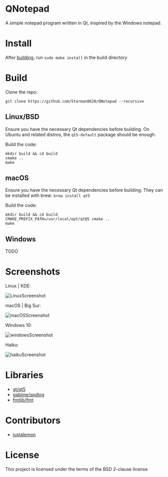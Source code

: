 # QNotepad
A simple notepad program written in Qt, inspired by the Windows notepad.
  
# Install

After [building](https://github.com/Starman0620/QNotepad#build), run `sudo make install` in the build directory

# Build
Clone the repo:

```
git clone https://github.com/Starman0620/QNotepad --recursive
```

## Linux/BSD
Ensure you have the necessary Qt dependencies before building. On Ubuntu and related distros, the `qt5-default` package should be enough.

Build the code:

```
mkdir build && cd build
cmake ..
make
```

## macOS
Ensure you have the necessary Qt dependencies before building. They can be installed with brew: `brew install qt5`

Build the code:

```
mkdir build && cd build
CMAKE_PREFIX_PATH=/usr/local/opt/qt@5 cmake ..
make
```

## Windows
TODO

# Screenshots
Linux | KDE:

![LinuxScreenshot](https://raw.githubusercontent.com/Starman0620/QNotepad/master/linux-screenshot.png  "Linux Screenshot")


macOS | Big Sur:

![macOSScreenshot](https://raw.githubusercontent.com/Starman0620/QNotepad/master/macos-screenshot.png  "macOS Screenshot")


Windows 10:

![windowsScreenshot](https://raw.githubusercontent.com/Starman0620/QNotepad/master/windows-screenshot.png "Windows Screenshot")


Haiku:

![haikuScreenshot](https://raw.githubusercontent.com/Starman0620/QNotepad/master/haiku-screenshot.png "Haiku Screenshot")

# Libraries
* [qt/qt5](https://github.com/qt/qt5)
* [gabime/spdlog](https://github.com/gabime/spdlog)
* [fmtlib/fmt](https://github.com/fmtlib/fmt)

# Contributors
* [justalemon](https://github.com/justalemon/)

# License
This project is licensed under the terms of the BSD 2-clause license
